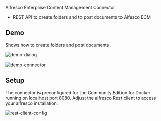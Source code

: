 Alfresco Enterprise Content Management Connector

- REST API to create folders and to post documents to Alfesco ECM

## Demo
Shows how to create folders and post documents 

![demo-dialog](doc/imgages/alfrescoConnectorDemo.png)

![demo-connector](doc/imgages/alfrescoDemoProcess.png)


## Setup
The connector is preconfigured for the Community Edition for Docker running on localhost port 8080. 
Adjust the alfresco Rest client to access your alfresco installation. 

![rest-client-config](doc/imgages/alfrescoRESTClient_Config.png)